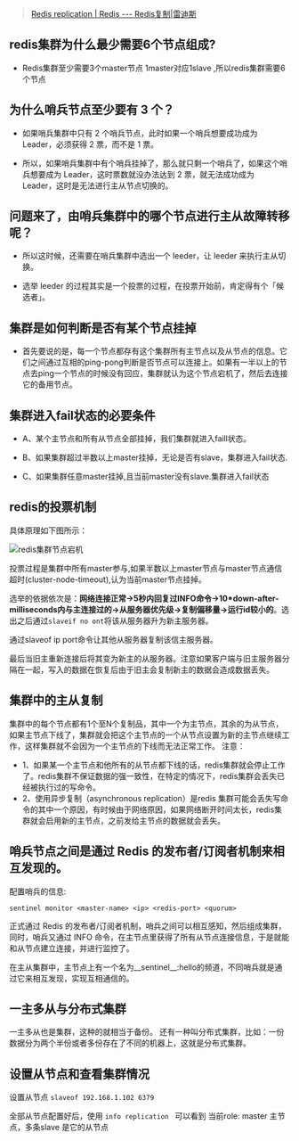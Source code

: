 > [Redis replication | Redis --- Redis复制|雷迪斯](https://redis.io/docs/management/replication/)
> 

## redis集群为什么最少需要6个节点组成?
 - Redis集群至少需要3个master节点 1master对应1slave ,所以redis集群需要6个节点


## 为什么哨兵节点至少要有 3 个？
- 如果哨兵集群中只有 2 个哨兵节点，此时如果一个哨兵想要成功成为 Leader，必须获得 2 票，而不是 1 票。

- 所以，如果哨兵集群中有个哨兵挂掉了，那么就只剩一个哨兵了，如果这个哨兵想要成为 Leader，这时票数就没办法达到 2 票，就无法成功成为 Leader，这时是无法进行主从节点切换的。

## 问题来了，由哨兵集群中的哪个节点进行主从故障转移呢？

- 所以这时候，还需要在哨兵集群中选出一个 leeder，让 leeder 来执行主从切换。

- 选举 leeder 的过程其实是一个投票的过程，在投票开始前，肯定得有个「候选者」。

## 集群是如何判断是否有某个节点挂掉

- 首先要说的是，每一个节点都存有这个集群所有主节点以及从节点的信息。它们之间通过互相的ping-pong判断是否节点可以连接上。如果有一半以上的节点去ping一个节点的时候没有回应，集群就认为这个节点宕机了，然后去连接它的备用节点。



## 集群进入fail状态的必要条件

- A、某个主节点和所有从节点全部挂掉，我们集群就进入faill状态。

- B、如果集群超过半数以上master挂掉，无论是否有slave，集群进入fail状态.

- C、如果集群任意master挂掉,且当前master没有slave.集群进入fail状态

## redis的投票机制

具体原理如下图所示：

![redis集群节点宕机](https://www.likecs.com/default/index/img?u=L2RlZmF1bHQvaW5kZXgvaW1nP3U9YUhSMGNITTZMeTlwYldGblpYTXlNREUxTG1OdVlteHZaM011WTI5dEwySnNiMmN2TVRFd05EQTRNaTh5TURFM01ESXZNVEV3TkRBNE1pMHlNREUzTURJeE1USXlNak13TmpBM01pMHhPRGN6TVRFek1UazVMbkJ1Wnc9PQ== "redis集群节点宕机")

投票过程是集群中所有master参与,如果半数以上master节点与master节点通信超时(cluster-node-timeout),认为当前master节点挂掉。

选举的依据依次是：**网络连接正常->5秒内回复过INFO命令->10\*down-after-milliseconds内与主连接过的->从服务器优先级->复制偏移量->运行id较小的**。选出之后通过`slaveif no ont`将该从服务器升为新主服务器。

通过slaveof ip port命令让其他从服务器复制该信主服务器。

最后当旧主重新连接后将其变为新主的从服务器。注意如果客户端与旧主服务器分隔在一起，写入的数据在恢复后由于旧主会复制新主的数据会造成数据丢失。

## 集群中的主从复制
集群中的每个节点都有1个至N个复制品，其中一个为主节点，其余的为从节点，如果主节点下线了，集群就会把这个主节点的一个从节点设置为新的主节点继续工作，这样集群就不会因为一个主节点的下线而无法正常工作。
注意：

- 1、如果某一个主节点和他所有的从节点都下线的话，redis集群就会停止工作了。redis集群不保证数据的强一致性，在特定的情况下，redis集群会丢失已经被执行过的写命令。
- 2、使用异步复制（asynchronous replication）是redis 集群可能会丢失写命令的其中一个原因，有时候由于网络原因，如果网络断开时间太长，redis集群就会启用新的主节点，之前发给主节点的数据就会丢失。

## 哨兵节点之间是通过 Redis 的发布者/订阅者机制来相互发现的。
配置哨兵的信息:
```redis
sentinel monitor <master-name> <ip> <redis-port> <quorum>
```
正式通过 Redis 的发布者/订阅者机制，哨兵之间可以相互感知，然后组成集群，同时，哨兵又通过 INFO 命令，在主节点里获得了所有从节点连接信息，于是就能和从节点建立连接，并进行监控了。

在主从集群中，主节点上有一个名为__sentinel__:hello的频道，不同哨兵就是通过它来相互发现，实现互相通信的。

## 一主多从与分布式集群
一主多从也是集群，这种的就相当于备份。 还有一种叫分布式集群，比如：一份数据分为两个半份或者多份存在了不同的机器上，这就是分布式集群。

## 设置从节点和查看集群情况
设置从节点 `slaveof 192.168.1.102 6379`

全部从节点配置好后，使用 `info replication ` 可以看到 当前role: master 主节点，多条slave 是它的从节点